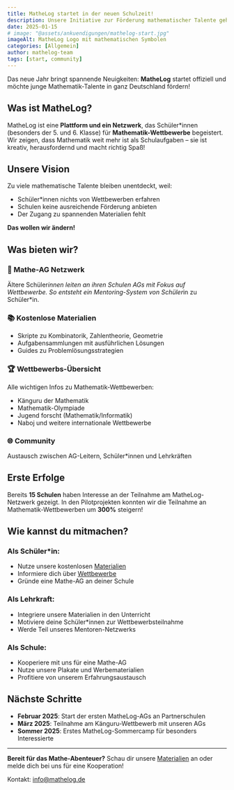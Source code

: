 ```yaml
---
title: MatheLog startet in der neuen Schulzeit!
description: Unsere Initiative zur Förderung mathematischer Talente geht in die nächste Runde
date: 2025-01-15
# image: "@assets/ankuendigungen/mathelog-start.jpg"
imageAlt: MatheLog Logo mit mathematischen Symbolen
categories: [Allgemein]
author: mathelog-team
tags: [start, community]
---
```


Das neue Jahr bringt spannende Neuigkeiten: **MatheLog** startet offiziell und möchte junge Mathematik-Talente in ganz Deutschland fördern!

## Was ist MatheLog?

MatheLog ist eine **Plattform und ein Netzwerk**, das Schüler*innen (besonders der 5. und 6. Klasse) für **Mathematik-Wettbewerbe** begeistert. Wir zeigen, dass Mathematik weit mehr ist als Schulaufgaben – sie ist kreativ, herausfordernd und macht richtig Spaß!

## Unsere Vision

Zu viele mathematische Talente bleiben unentdeckt, weil:
- Schüler*innen nichts von Wettbewerben erfahren
- Schulen keine ausreichende Förderung anbieten  
- Der Zugang zu spannenden Materialien fehlt

**Das wollen wir ändern!**

## Was bieten wir?

### 🏫 Mathe-AG Netzwerk
Ältere Schüler*innen leiten an ihren Schulen AGs mit Fokus auf Wettbewerbe. So entsteht ein Mentoring-System von Schüler*in zu Schüler*in.

### 📚 Kostenlose Materialien
- Skripte zu Kombinatorik, Zahlentheorie, Geometrie
- Aufgabensammlungen mit ausführlichen Lösungen
- Guides zu Problemlösungsstrategien

### 🏆 Wettbewerbs-Übersicht
Alle wichtigen Infos zu Mathematik-Wettbewerben:
- Känguru der Mathematik
- Mathematik-Olympiade  
- Jugend forscht (Mathematik/Informatik)
- Naboj und weitere internationale Wettbewerbe

### 🌐 Community
Austausch zwischen AG-Leitern, Schüler*innen und Lehrkräften

## Erste Erfolge

Bereits **15 Schulen** haben Interesse an der Teilnahme am MatheLog-Netzwerk gezeigt. In den Pilotprojekten konnten wir die Teilnahme an Mathematik-Wettbewerben um **300%** steigern!

## Wie kannst du mitmachen?

### Als Schüler*in:
- Nutze unsere kostenlosen [Materialien](/materialien)
- Informiere dich über [Wettbewerbe](/wettbewerbe)  
- Gründe eine Mathe-AG an deiner Schule

### Als Lehrkraft:
- Integriere unsere Materialien in den Unterricht
- Motiviere deine Schüler*innen zur Wettbewerbsteilnahme
- Werde Teil unseres Mentoren-Netzwerks

### Als Schule:
- Kooperiere mit uns für eine Mathe-AG
- Nutze unsere Plakate und Werbematerialien
- Profitiere von unserem Erfahrungsaustausch

## Nächste Schritte

- **Februar 2025**: Start der ersten MatheLog-AGs an Partnerschulen  
- **März 2025**: Teilnahme am Känguru-Wettbewerb mit unseren AGs
- **Sommer 2025**: Erstes MatheLog-Sommercamp für besonders Interessierte

---

**Bereit für das Mathe-Abenteuer?** Schau dir unsere [Materialien](/materialien) an oder melde dich bei uns für eine Kooperation!

Kontakt: info@mathelog.de

